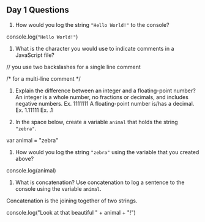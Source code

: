 ## Day 1 Questions

1. How would you log the string `"Hello World!"` to the console?

console.log(`"Hello World!"`)

1. What is the character you would use to indicate comments in a JavaScript file?

// you use two backslashes for a single line comment 

/* for a multi-line comment */

1. Explain the difference between an integer and a floating-point number?
An integer is a whole number, no fractions or decimals, and includes negative numbers. 
Ex. 1111111
A floating-point number is/has a decimal. 
Ex. 1.11111
Ex. .1

1. In the space below, create a variable `animal` that holds the string `"zebra"`.

var animal = "zebra"

1. How would you log the string `"zebra"` using the variable that you created above?

console.log(animal)

1. What is concatenation? Use concatenation to log a sentence to the console using the variable `animal`.

Concatenation is the joining together of two strings. 

console.log("Look at that beautiful " + animal + "!")
